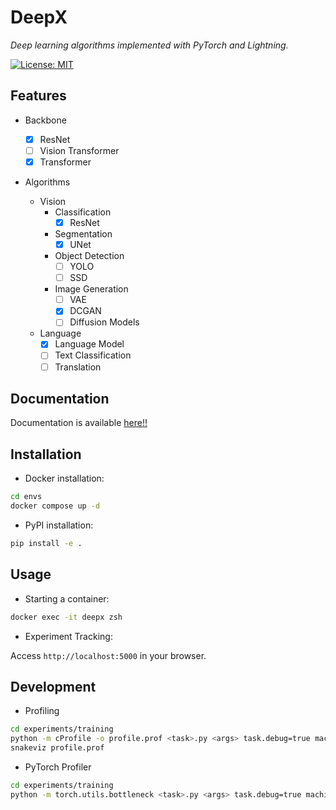 # DeepX

*Deep learning algorithms implemented with PyTorch and Lightning.*

[![License: MIT](https://img.shields.io/badge/License-MIT-yellow.svg)](https://opensource.org/licenses/MIT)

## Features

- Backbone

  - [x] ResNet
  - [ ] Vision Transformer
  - [x] Transformer

- Algorithms

  - Vision
    - Classification
      - [x] ResNet
    - Segmentation
      - [x] UNet
    - Object Detection
      - [ ] YOLO
      - [ ] SSD
    - Image Generation
      - [ ] VAE
      - [x] DCGAN
      - [ ] Diffusion Models
  - Language
    - [x] Language Model
    - [ ] Text Classification
    - [ ] Translation

## Documentation
Documentation is available [here!!](https://ksterx.github.io/DeepX/)

## Installation

- Docker installation:

```bash
cd envs
docker compose up -d
```

- PyPI installation:

```bash
pip install -e .
```

## Usage

- Starting a container:

```bash
docker exec -it deepx zsh
```

- Experiment Tracking:

Access `http://localhost:5000` in your browser.

## Development

- Profiling

```bash
cd experiments/training
python -m cProfile -o profile.prof <task>.py <args> task.debug=true machine.num_workers=0
snakeviz profile.prof
```

- PyTorch Profiler

```bash
cd experiments/training
python -m torch.utils.bottleneck <task>.py <args> task.debug=true machine.num_workers=0
```
